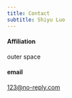 ```yaml
---
title: Contact
subtitle: Shiyu Luo
---
```


#### Affiliation
outer space

#### email
123@no-reply.com
